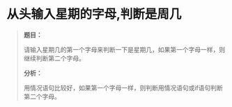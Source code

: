 # 从头输入星期的字母,判断是周几

> **题目：**
>
> 请输入星期几的第一个字母来判断一下是星期几，如果第一个字母一样，则继续判断第二个字母。
>
> **分析：**
>
> 用情况语句比较好，如果第一个字母一样，则判断用情况语句或if语句判断第二个字母。
